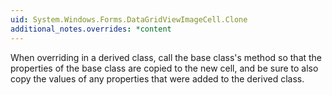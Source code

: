 ```yaml
---
uid: System.Windows.Forms.DataGridViewImageCell.Clone
additional_notes.overrides: *content
---
```


<p>When overriding <xref href="System.Windows.Forms.DataGridViewImageCell.Clone"></xref> in a derived class, call the base class's <xref href="System.Windows.Forms.DataGridViewImageCell.Clone"></xref> method so that the properties of the base class are copied to the new cell, and be sure to also copy the values of any properties that were added to the derived class.</p>


